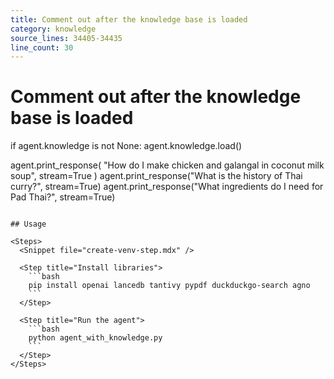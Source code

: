 ```yaml
---
title: Comment out after the knowledge base is loaded
category: knowledge
source_lines: 34405-34435
line_count: 30
---
```


# Comment out after the knowledge base is loaded
if agent.knowledge is not None:
    agent.knowledge.load()

agent.print_response(
    "How do I make chicken and galangal in coconut milk soup", stream=True
)
agent.print_response("What is the history of Thai curry?", stream=True)
agent.print_response("What ingredients do I need for Pad Thai?", stream=True)
```

## Usage

<Steps>
  <Snippet file="create-venv-step.mdx" />

  <Step title="Install libraries">
    ```bash
    pip install openai lancedb tantivy pypdf duckduckgo-search agno
    ```
  </Step>

  <Step title="Run the agent">
    ```bash
    python agent_with_knowledge.py
    ```
  </Step>
</Steps>


